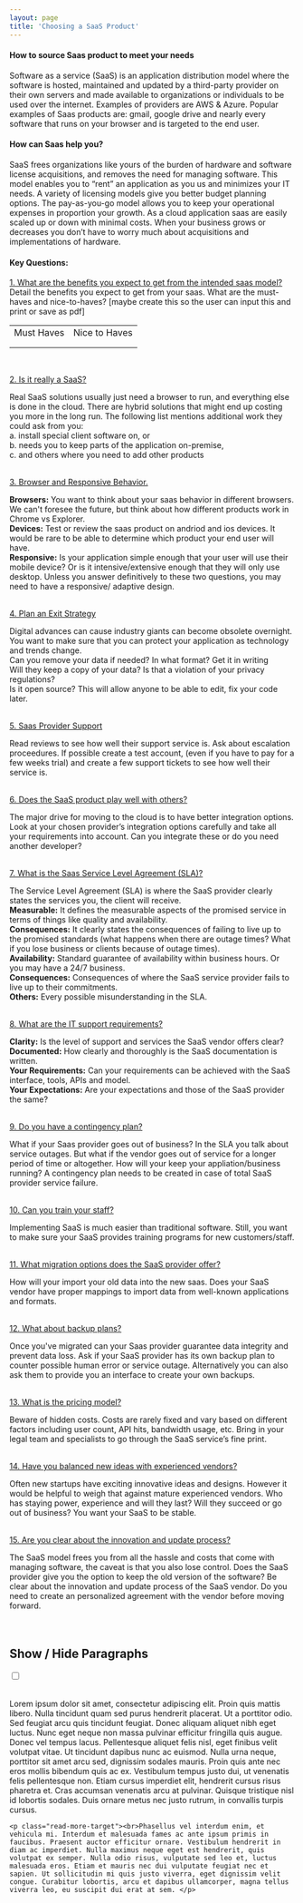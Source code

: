 ```yaml
---
layout: page
title: 'Choosing a SaaS Product'
---
```


#### How to source Saas product to meet your needs

Software as a service (SaaS) is an application distribution model where the software is hosted, maintained and updated by a third-party provider on their own servers and made available to organizations or individuals to be used over the internet. Examples of providers are AWS & Azure. Popular examples of Saas products are: gmail, google drive and nearly every software that runs on your browser and is targeted to the end user.  

#### How can Saas help you? 
SaaS frees organizations like yours of the burden of hardware and software license acquisitions, and removes the need for managing software. This model enables you to “rent” an application as you us and minimizes your IT needs. A variety of licensing models give you better budget planning options. The pay-as-you-go model allows you to keep your operational expenses in proportion your growth. As a cloud application saas are easily scaled up or down with minimal costs. When your business grows or decreases you don’t have to worry much about acquisitions and implementations of hardware. 

#### Key Questions: 
<div class="container">
<a href="#demo1" data-toggle="collapse">1. What are the benefits you expect to get from the intended saas model?</a>
<div id="demo1" class="collapse">
Detail the benefits you expect to get from your saas. What are the must-haves and nice-to-haves? [maybe create this so the user can input this and print or save as pdf]
<table>
  <tr>
    <td>Must Haves</td>
    <td> Nice to Haves</td>
  </tr>
  <tr>
    <td></td>
    <td></td>
  </tr>
    <tr>
    <td></td>
    <td></td>
  </tr>
</table>
</div></div>
<br>


<a href="#demo2" data-toggle="collapse">2. Is it really a SaaS?</a>
<div id="demo2" class="collapse">
Real SaaS solutions usually just need a browser to run, and everything else is done in the cloud. 
There are hybrid solutions that might end up costing you more in the long run. The following list mentions additional work they could ask from you:<br>
a. install special client software on, or <br>
b. needs you to keep parts of the application on-premise, <br>
c. and others where you need to add other products
</div>
<br>

<a href="#demo3" data-toggle="collapse">3. Browser and Responsive Behavior.</a>
<div id="demo3" class="collapse">
<strong>Browsers:</strong> You want to think about your saas behavior in different browsers. We can't foresee the future, but think about how different products work in Chrome vs Explorer.<br>
<strong>Devices:</strong> Test or review the saas product on andriod and ios devices. It would be rare to be able to determine which product your end user will have. <br>
<strong>Responsive:</strong>  Is your application simple enough that your user will use their mobile device? Or is it intensive/extensive enough that they will only use desktop. Unless you answer definitively to these two questions, you may need to have a responsive/ adaptive design.
</div></div>
<br>


<a href="#demo4" data-toggle="collapse">4. Plan an Exit Strategy</a>
<div id="demo4" class="collapse">
Digital advances can cause industry giants can become obsolete overnight. You want to make sure that you can protect your application as technology and trends change. <br>  
Can you remove your data if needed? In what format? Get it in writing <br>
Will they keep a copy of your data? Is that a violation of your privacy regulations?  <br>
Is it open source? This will allow anyone to be able to edit, fix your code later.
</div>
<br>
</div>

<a href="#demo5" data-toggle="collapse">5. Saas Provider Support</a>
<div id="demo5" class="collapse">
Read reviews to see how well their support service is. Ask about escalation proceedures. If possible create a test account, (even if you have to pay for a few weeks trial) and create a few support tickets to see how well their service is. 
</div>
<br>

<a href="#demo6" data-toggle="collapse">6. Does the SaaS product play well with others?</a>
<div id="demo6" class="collapse">
The major drive for moving to the cloud is to have better integration options. Look at your chosen provider’s integration options carefully and take all your requirements into account. Can you integrate these or do you need another developer? 
</div>
<br>

<a href="#demo7" data-toggle="collapse">7. What is the Saas Service Level Agreement (SLA)?</a>
<div id="demo7" class="collapse">
The Service Level Agreement (SLA) is where the SaaS provider clearly states the services you, the client will receive.<br>
<strong>Measurable:</strong> It defines the measurable aspects of the promised service in terms of things like quality and availability. <br>
<strong>Consequences:</strong> It clearly states the consequences of failing to live up to the promised standards (what happens when there are outage times? What if you lose business or clients because of outage times). <br>
<strong>Availability:</strong> Standard guarantee of availability within business hours. Or you may have a 24/7 business. <br>
<strong>Consequences:</strong> Consequences of where the SaaS service provider fails to live up to their commitments.  <br>
<strong>Others:</strong> Every possible misunderstanding in the SLA.
</div>
<br>

<a href="#demo8" data-toggle="collapse">8. What are the IT support requirements?</a>
<div id="demo8" class="collapse">
<strong>Clarity:</strong>  Is the level of support and services the SaaS vendor offers clear? <br>
<strong>Documented:</strong>  How clearly and thoroughly is the SaaS documentation is written. <br>
<strong>Your Requirements:</strong>  Can your requirements can be achieved with the SaaS interface, tools, APIs and model. <br>
<strong>Your Expectations:</strong>  Are your expectations and those of the SaaS provider the same? 
</div>
<br>

<a href="#demo9" data-toggle="collapse">9. Do you have a contingency plan?</a>
<div id="demo9" class="collapse">
What if your Saas provider goes out of business? In the SLA you talk about service outages. But what if the vendor goes out of service for a longer period of time or altogether. How will your keep your appliation/business running? A contingency plan needs to be created in case of total SaaS provider service failure.
</div>
<br>

<a href="#demo10" data-toggle="collapse">10. Can you train your staff?</a>
<div id="demo10" class="collapse">
Implementing SaaS is much easier than traditional software. Still, you want to make sure your SaaS provides training programs for new customers/staff.
</div>
<br>

<a href="#demo11" data-toggle="collapse">11. What migration options does the SaaS provider offer?</a>
<div id="demo11" class="collapse">
How will your import your old data into the new saas. Does your SaaS vendor have proper mappings to import data from well-known applications and formats. 
</div>
<br>

<a href="#demo12" data-toggle="collapse"> 12. What about backup plans? </a>
<div id="demo12" class="collapse">
Once you've migrated can your Saas provider guarantee data integrity and prevent data loss. Ask if your SaaS provider has its own backup plan to counter possible human error or service outage. Alternatively you can also ask them to provide you an interface to create your own backups. 
</div>
<br>

<a href="#demo13" data-toggle="collapse">13. What is the pricing model?</a>
<div id="demo13" class="collapse" max-width="100">
Beware of hidden costs. Costs are rarely fixed and vary based on different factors including user count, API hits, bandwidth usage, etc. Bring in your legal team and specialists to go through the SaaS service’s fine print. 
</div>
<br>

<a href="#demo14" data-toggle="collapse">14. Have you balanced new ideas with experienced vendors?</a>
<div id="demo14" class="collapse" width="100%">
Often new startups have exciting innovative ideas and designs. However it would be helpful to weigh that against mature experienced vendors. Who has staying power, experience and will they last? Will they succeed or go out of business? You want your SaaS to be stable. 
</div>
<br>

<a href="#demo15" data-toggle="collapse">15. Are you clear about the innovation and update process?</a>
<div id="demo15" class="collapse">
The SaaS model frees you from all the hassle and costs that come with managing software, the caveat is that you also lose control. Does the SaaS provider give you the option to keep the old version of the software? Be clear about the innovation and update process of the SaaS vendor. Do you need to create an personalized agreement with the vendor before moving forward.
</div>
<br>
</div>
<br>


<div class="show-hide">
  <h2>Show / Hide Paragraphs</h2>
  <input type="checkbox" class="read-more-state" id="visible" />
  <div class="read-more-wrap">
    <p><br>Lorem ipsum dolor sit amet, consectetur adipiscing elit. Proin quis mattis libero. Nulla tincidunt quam sed purus hendrerit placerat. Ut a porttitor odio. Sed feugiat arcu quis tincidunt feugiat. Donec aliquam aliquet nibh eget luctus. Nunc eget neque non massa pulvinar efficitur fringilla quis augue. Donec vel tempus lacus. Pellentesque aliquet felis nisl, eget finibus velit volutpat vitae. Ut tincidunt dapibus nunc ac euismod. Nulla urna neque, porttitor sit amet arcu sed, dignissim sodales mauris. Proin quis ante nec eros mollis bibendum quis ac ex. Vestibulum tempus justo dui, ut venenatis felis pellentesque non. Etiam cursus imperdiet elit, hendrerit cursus risus pharetra et. Cras accumsan venenatis arcu at pulvinar. Quisque tristique nisl id lobortis sodales. Duis ornare metus nec justo rutrum, in convallis turpis cursus. </p>
    
    <p class="read-more-target"><br>Phasellus vel interdum enim, et vehicula mi. Interdum et malesuada fames ac ante ipsum primis in faucibus. Praesent auctor efficitur ornare. Vestibulum hendrerit in diam ac imperdiet. Nulla maximus neque eget est hendrerit, quis volutpat ex semper. Nulla odio risus, vulputate sed leo et, luctus malesuada eros. Etiam et mauris nec dui vulputate feugiat nec et sapien. Ut sollicitudin mi quis justo viverra, eget dignissim velit congue. Curabitur lobortis, arcu et dapibus ullamcorper, magna tellus viverra leo, eu suscipit dui erat at sem. </p>
  </div>
  <label for="visible" class="read-more-trigger"></label>
</div>